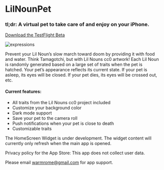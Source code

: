 # LilNounPet

### tl;dr: A virtual pet to take care of and enjoy on your iPhone. 

[Download the TestFlight Beta](https://testflight.apple.com/join/xbAAiLmE)

![expressions](https://user-images.githubusercontent.com/28959624/177456960-75afeba2-b428-4299-ae1d-979b62e8e950.png)

Prevent your Lil Noun’s slow march toward doom by providing it with food and water. Think Tamagotchi, but with Lil Nouns cc0 artwork! Each Lil Noun is randomly generated based on a large set of traits when the pet is hatched. Your pet’s appearance reflects its current state. If your pet is asleep, its eyes will be closed. If your pet dies, its eyes will be crossed out, etc.

#### Current features:

* All traits from the Lil Nouns cc0 project included
* Customize your background color
* Dark mode support
* Save your pet to the camera roll
* Push notifications when your pet is close to death
* Customizable traits


The HomeScreen Widget is under development. The widget content will currently only refresh when the main app is opened.



Privacy policy for the App Store: This app does not collect user data.

Please email warmrome@gmail.com for app support.






